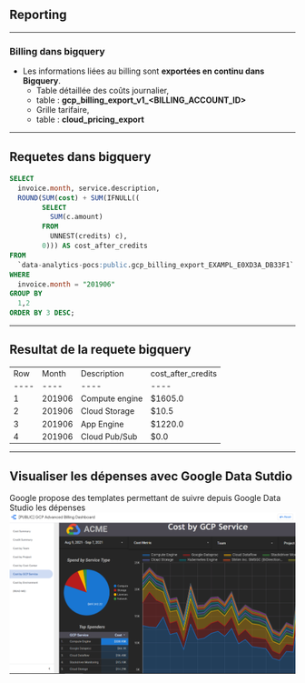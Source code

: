 ## Reporting

----

### Billing dans bigquery
* Les informations liées au billing sont **exportées en continu dans Bigquery**.
	* Table détaillée des coûts journalier, 
    * table : **gcp_billing_export_v1_<BILLING_ACCOUNT_ID>**
	* Grille tarifaire, 
    * table : **cloud_pricing_export**
	

----

## Requetes dans bigquery
```sql
SELECT
  invoice.month, service.description,
  ROUND(SUM(cost) + SUM(IFNULL((
        SELECT
          SUM(c.amount)
        FROM
          UNNEST(credits) c),
        0))) AS cost_after_credits
FROM
  `data-analytics-pocs:public.gcp_billing_export_EXAMPL_E0XD3A_DB33F1`
WHERE
  invoice.month = "201906"
GROUP BY
  1,2
ORDER BY 3 DESC;
```

----

## Resultat de la requete bigquery


<table>
<tr><td>Row</td><td>Month</td><td>Description</td><td>cost_after_credits</td></tr>
<tr><td>----</td><td>----</td><td>----</td><td>----</td></tr>
<tr><td>1</td><td>201906</td><td>Compute engine</td><td>$1605.0</td></tr>
<tr><td>2</td><td>201906</td><td>Cloud Storage</td><td>$10.5</td></tr>
<tr><td>3</td><td>201906</td><td>App Engine</td><td>$1220.0</td></tr>
<tr><td>4</td><td>201906</td><td>Cloud Pub/Sub</td><td>$0.0</td></tr>
</table>


----

## Visualiser les dépenses avec Google Data Sutdio

Google propose des templates permettant de suivre depuis Google Data Studio les dépenses
![DataStudio](img/Billing-dashboard.png)